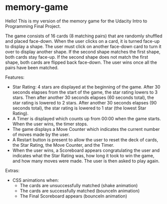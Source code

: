 # memory-game

Hello! This is my version of the memory game for the Udacity Intro to Programming Final Project. 

The game consists of 16 cards (8 matching pairs) that are randomly shuffled and placed face-down. When the user clicks on a card, it is turned face-up to display a shape. The user must click on another face-down card to turn it over to display another shape. If the second shape matches the first shape, both cards stay face-up. If the second shape does not match the first shape, both cards are flipped back face-down. The user wins once all the pairs have been matched.

Features:
- Star Rating: 4 stars are displayed at the beginning of the game. After 30 seconds elapses from the start of the game, the star rating lowers to 3 stars. Then after another 30 seconds elapses (60 seconds total), the star rating is lowered to 2 stars. After another 30 seconds elapses (90 seconds total), the star rating is lowered to 1 star (the lowest Star Rating).
- A Timer is displayed which counts up from 00:00 when the game starts. When the user wins, the timer stops.
- The game displays a Move Counter which indicates the current number of moves made by the user.
- A Restart button is present to allow the user to reset the deck of cards, the Star Rating, the Move Counter, and the Timer.
- When the user wins, a Scoreboard appears congratulating the user and indicates what the Star Rating was, how long it took to win the game, and how many moves were made. The user is then asked to play again.

Extras:
- CSS animations when:
  - The cards are unsuccessfully matched (shake animation)
  - The cards are successfully matched (bounceIn animation)
  - The Final Scoreboard appears (bounceIn animation)
